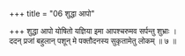 +++
title = "06 शुद्धा आपो"

+++
शुद्धा आपो योषितो यज्ञिया इमा आपश्चरुमव सर्पन्तु शुभ्राः ।  
ददन् प्रजां बहुलान् पशून् मे पक्तौदनस्य सुकृतामेतु लोकम् ॥ ७ ॥